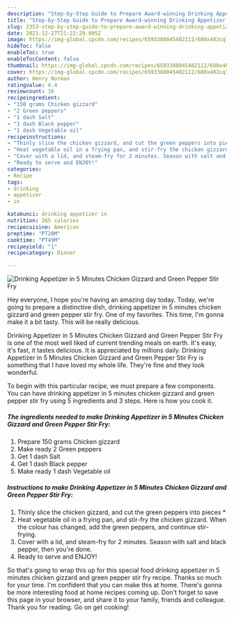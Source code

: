 ```yaml
---
description: "Step-by-Step Guide to Prepare Award-winning Drinking Appetizer in 5 Minutes Chicken Gizzard and Green Pepper Stir Fry"
title: "Step-by-Step Guide to Prepare Award-winning Drinking Appetizer in 5 Minutes Chicken Gizzard and Green Pepper Stir Fry"
slug: 2353-step-by-step-guide-to-prepare-award-winning-drinking-appetizer-in-5-minutes-chicken-gizzard-and-green-pepper-stir-fry
date: 2021-12-27T21:22:29.095Z
image: https://img-global.cpcdn.com/recipes/6593388045402112/680x482cq70/drinking-appetizer-in-5-minutes-chicken-gizzard-and-green-pepper-stir-fry-recipe-main-photo.jpg
hideToc: false
enableToc: true
enableTocContent: false
thumbnail: https://img-global.cpcdn.com/recipes/6593388045402112/680x482cq70/drinking-appetizer-in-5-minutes-chicken-gizzard-and-green-pepper-stir-fry-recipe-main-photo.jpg
cover: https://img-global.cpcdn.com/recipes/6593388045402112/680x482cq70/drinking-appetizer-in-5-minutes-chicken-gizzard-and-green-pepper-stir-fry-recipe-main-photo.jpg
author: Henry Norman
ratingvalue: 4.4
reviewcount: 16
recipeingredient:
- "150 grams Chicken gizzard"
- "2 Green peppers"
- "1 dash Salt"
- "1 dash Black pepper"
- "1 dash Vegetable oil"
recipeinstructions:
- "Thinly slice the chicken gizzard, and cut the green peppers into pieces *"
- "Heat vegetable oil in a frying pan, and stir-fry the chicken gizzard. When the colour has changed, add the green peppers, and continue stir-frying."
- "Cover with a lid, and steam-fry for 2 minutes. Season with salt and black pepper, then you&#39;re done."
- "Ready to serve and ENJOY!"
categories:
- Recipe
tags:
- drinking
- appetizer
- in

katakunci: drinking appetizer in 
nutrition: 265 calories
recipecuisine: American
preptime: "PT20M"
cooktime: "PT49M"
recipeyield: "1"
recipecategory: Dinner

---
```



![Drinking Appetizer in 5 Minutes Chicken Gizzard and Green Pepper Stir Fry](https://img-global.cpcdn.com/recipes/6593388045402112/680x482cq70/drinking-appetizer-in-5-minutes-chicken-gizzard-and-green-pepper-stir-fry-recipe-main-photo.jpg)

Hey everyone, I hope you're having an amazing day today. Today, we're going to prepare a distinctive dish, drinking appetizer in 5 minutes chicken gizzard and green pepper stir fry. One of my favorites. This time, I'm gonna make it a bit tasty. This will be really delicious.



Drinking Appetizer in 5 Minutes Chicken Gizzard and Green Pepper Stir Fry is one of the most well liked of current trending meals on earth. It's easy, it's fast, it tastes delicious. It is appreciated by millions daily. Drinking Appetizer in 5 Minutes Chicken Gizzard and Green Pepper Stir Fry is something that I have loved my whole life. They're fine and they look wonderful.


To begin with this particular recipe, we must prepare a few components. You can have drinking appetizer in 5 minutes chicken gizzard and green pepper stir fry using 5 ingredients and 3 steps. Here is how you cook it.

<!--inarticleads1-->

##### The ingredients needed to make Drinking Appetizer in 5 Minutes Chicken Gizzard and Green Pepper Stir Fry:

1. Prepare 150 grams Chicken gizzard
1. Make ready 2 Green peppers
1. Get 1 dash Salt
1. Get 1 dash Black pepper
1. Make ready 1 dash Vegetable oil




<!--inarticleads2-->

##### Instructions to make Drinking Appetizer in 5 Minutes Chicken Gizzard and Green Pepper Stir Fry:

1. Thinly slice the chicken gizzard, and cut the green peppers into pieces *
1. Heat vegetable oil in a frying pan, and stir-fry the chicken gizzard. When the colour has changed, add the green peppers, and continue stir-frying.
1. Cover with a lid, and steam-fry for 2 minutes. Season with salt and black pepper, then you&#39;re done.
1. Ready to serve and ENJOY!



So that's going to wrap this up for this special food drinking appetizer in 5 minutes chicken gizzard and green pepper stir fry recipe. Thanks so much for your time. I'm confident that you can make this at home. There's gonna be more interesting food at home recipes coming up. Don't forget to save this page in your browser, and share it to your family, friends and colleague. Thank you for reading. Go on get cooking!
